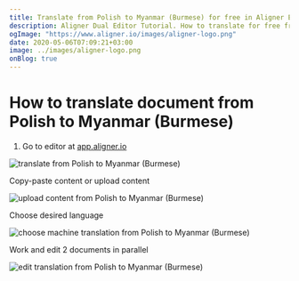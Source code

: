 ```yaml
---
title: Translate from Polish to Myanmar (Burmese) for free in Aligner Editor
description: Aligner Dual Editor Tutorial. How to translate for free from Polish to Myanmar (Burmese). Aligner is multilingual document management platform. 
ogImage: "https://www.aligner.io/images/aligner-logo.png"
date: 2020-05-06T07:09:21+03:00
image: ../images/aligner-logo.png
onBlog: true
---
```


# How to translate document from Polish to Myanmar (Burmese)

1. Go to editor at [app.aligner.io](https://app.aligner.io "Aligner App web page")

![translate from Polish to Myanmar (Burmese)](../aligner-blank-editor.png "translate from Polish to Myanmar (Burmese)")

Copy-paste content or upload content

![upload content from Polish to Myanmar (Burmese)](../aligner-uploaded-document.png "upload content from Polish to Myanmar (Burmese)")

Choose desired language

![choose machine translation from Polish to Myanmar (Burmese)](../aligner-language-dropdown.png "choose machine translation from Polish to Myanmar (Burmese)")

Work and edit 2 documents in parallel

![edit translation from Polish to Myanmar (Burmese)](../aligner-double-sitded-editor.png "edit translation from Polish to Myanmar (Burmese)")

